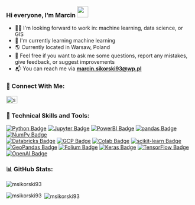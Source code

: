 ### Hi everyone, I’m Marcin <img src='https://raw.githubusercontent.com/MartinHeinz/MartinHeinz/master/wave.gif' width='30px'>

<!--
- I’m interested in: machine learning, data science, AI, and learning new topics :bar_chart: :chart_with_upwards_trend: :microscope: :books:
-->
- :technologist: I'm looking forward to work in: machine learning, data science, or GIS
- :microscope: I'm currently learning machine learning
- :earth_americas: Currently located in Warsaw, Poland
- :speech_balloon: Feel free if you want to ask me some questions, report any mistakes, give feedback, or suggest improvements
- :mailbox_with_mail: You can reach me via **marcin.sikorski93@wp.pl**

### :handshake: Connect With Me:
<p align="left">
<a href="https://www.linkedin.com/in/sikorski-marcin" target="blank"><img align="center" src="https://raw.githubusercontent.com/rahuldkjain/github-profile-readme-generator/master/src/images/icons/Social/linked-in-alt.svg" alt="sikorski-marcin" height="20" width="30" /> </a> </p>

### :briefcase: Technical Skills and Tools:
[![Python Badge](https://img.shields.io/badge/-Python-3776AB?style=for-the-badge&labelColor=white&logo=Python&logoColor=3776AB)](#)
[![Jupyter Badge](https://img.shields.io/badge/-Jupyter-F37626?style=for-the-badge&labelColor=white&logo=Jupyter&logoColor=F37626)](#)
[![PowerBI Badge](https://img.shields.io/badge/-PowerBI-F2C811?style=for-the-badge&labelColor=white&logo=PowerBI&logoColor=F2C811)](#)
[![pandas Badge](https://img.shields.io/badge/-pandas-150458?style=for-the-badge&labelColor=white&logo=pandas&logoColor=150458)](#)
[![NumPy Badge](https://img.shields.io/badge/-NumPy-013243?style=for-the-badge&labelColor=white&logo=NumPy&logoColor=013243)](#)
<br>
[![Databricks Badge](https://img.shields.io/badge/-Databricks-FF3621?style=for-the-badge&labelColor=white&logo=Databricks&logoColor=FF3621)](#)
[![GCP Badge](https://img.shields.io/badge/-google--cloud-4285F4?style=for-the-badge&labelColor=white&logo=google-cloud&logoColor=4285F4)](#)
[![Colab Badge](https://img.shields.io/badge/-google--colab-F9AB00?style=for-the-badge&labelColor=white&logo=google-colab&logoColor=F9AB00)](#)
[![scikit-learn Badge](https://img.shields.io/badge/-scikit--learn-F7931E?style=for-the-badge&labelColor=white&logo=scikit-learn&logoColor=F7931E)](#)
<br>
[![GeoPandas Badge](https://img.shields.io/badge/-GeoPandas-139C5A?style=for-the-badge&labelColor=white&logo=GeoPandas&logoColor=139C5A)](#)
[![Folium Badge](https://img.shields.io/badge/-Folium-77B829?style=for-the-badge&labelColor=white&logo=Folium&logoColor=77B829)](#)
[![Keras Badge](https://img.shields.io/badge/-Keras-D00000?style=for-the-badge&labelColor=white&logo=Keras&logoColor=D00000)](#)
[![TensorFlow Badge](https://img.shields.io/badge/-TensorFlow-FF6F00?style=for-the-badge&labelColor=white&logo=TensorFlow&logoColor=FF6F00)](#)
[![OpenAI Badge](https://img.shields.io/badge/-OpenAI-412991?style=for-the-badge&labelColor=white&logo=OpenAI&logoColor=412991)](#)

<!--
[![MySQL Badge](https://img.shields.io/badge/-MySQL-4479A1?style=for-the-badge&labelColor=white&logo=MySQL&logoColor=4479A1)](#)
[![HuggingFace Badge](https://img.shields.io/badge/-HuggingFace-FFD21E?style=for-the-badge&labelColor=white&logo=HuggingFace&logoColor=FFD21E)](#)
-->

<!--
<p align="left"> <a href="https://powerbi.microsoft.com" target="_blank" rel="noreferrer"> <img src="https://github.com/microsoft/PowerBI-Icons/blob/main/SVG/Power-BI.svg" alt="power_bi" width="40" height="40"/> </a>
<a href="https://www.databricks.com" target="_blank" rel="noreferrer"> <img src="https://w7.pngwing.com/pngs/496/62/png-transparent-databricks-logo-thumbnail-tech-companies-thumbnail.png" alt="databricks" width="50" height="40"/> </a>
<a href="https://cloud.google.com" target="_blank" rel="noreferrer"> <img src="https://upload.wikimedia.org/wikipedia/commons/thumb/0/01/Google-cloud-platform.svg/240px-Google-cloud-platform.svg.png" alt="gcp" width="40" height="40"/> </a>
<a href="https://www.microsoft.com/sql-server/sql-server-2022" target="_blank" rel="noreferrer"> <img src="https://upload.wikimedia.org/wikipedia/de/thumb/8/8c/Microsoft_SQL_Server_Logo.svg/296px-Microsoft_SQL_Server_Logo.svg.png" alt="sql_server" width="50" height="40"/> </a>
<a href="https://www.python.org" target="_blank" rel="noreferrer"> <img src="https://raw.githubusercontent.com/devicons/devicon/master/icons/python/python-original.svg" alt="python" width="40" height="40"/> </a>
<a href="https://pandas.pydata.org" target="_blank" rel="noreferrer"> <img src="https://upload.wikimedia.org/wikipedia/commons/2/22/Pandas_mark.svg" alt="pandas" width="40" height="40"/> </a>
<a href="https://numpy.org" target="_blank" rel="noreferrer"> <img src="https://upload.wikimedia.org/wikipedia/commons/thumb/3/31/NumPy_logo_2020.svg/320px-NumPy_logo_2020.svg.png" alt="numpy" width="90" height="40"/> </a>
<a href="https://scikit-learn.org" target="_blank" rel="noreferrer"> <img src="https://upload.wikimedia.org/wikipedia/commons/thumb/0/05/Scikit_learn_logo_small.svg/320px-Scikit_learn_logo_small.svg.png" alt="sklearn" width="80" height="40"/> </a>
<a href="https://matplotlib.org" target="_blank" rel="noreferrer"> <img src="https://upload.wikimedia.org/wikipedia/commons/thumb/8/84/Matplotlib_icon.svg/240px-Matplotlib_icon.svg.png" alt="matplotlib" width="40" height="40"/> </a>
<a href="https://seaborn.pydata.org" target="_blank" rel="noreferrer"> <img src="https://seaborn.pydata.org/_images/logo-mark-lightbg.svg" alt="seaborn" width="40" height="40"/> </a>
<a href="https://www.tensorflow.org" target="_blank" rel="noreferrer"> <img src="https://upload.wikimedia.org/wikipedia/commons/thumb/2/2d/Tensorflow_logo.svg/224px-Tensorflow_logo.svg.png" alt="tensorflow" width="40" height"40"/> </a>
<a href="https://pypi.org/project/folium/" target="_blank" rel="noreferrer"> <img src="https://pypi-camo.freetls.fastly.net/a1cecb3cdad8b27da8b7cd1a6622bc900ef79907/687474703a2f2f6661726d332e737461746963666c69636b722e636f6d2f323836302f383735343636313038315f633430653561323134635f6f2e6a7067" alt="folium" width="40" height"40"/> </a>
<a href="https://geopandas.org" target="_blank" rel="noreferrer"> <img src="https://geopandas.org/en/latest/_images/geopandas_icon.png" alt="geopandas" width="40" height"40"/> </a>
<a href="https://openai.com" target="_blank" rel="noreferrer"> <img src="https://play-lh.googleusercontent.com/8XCwpfWc9YkehwhrhoID6PGhs5SaSJoocS0oTBA8EsGFGLrj32oIYu5UKsIO7wdU1PQZ" alt="openAI" width="40" height"40"/> </a> 
</p>
-->

### :bar_chart: GitHub Stats:
<p align="left"> <img src="https://komarev.com/ghpvc/?username=msikorski93&label=Profile%20views&color=0e75b6&style=flat" alt="msikorski93" /> </p>

<p><img align="left" src="https://github-readme-stats.vercel.app/api/top-langs?username=msikorski93&show_icons=true&locale=en&layout=compact" alt="msikorski93" /> </p>

<p>&nbsp;<img align="center" src="https://github-readme-stats.vercel.app/api?username=msikorski93&show_icons=true&locale=en" alt="msikorski93" /> </p>

<!---
msikorski93/msikorski93 is a ✨ special ✨ repository because its `README.md` (this file) appears on your GitHub profile.
You can click the Preview link to take a look at your changes.
--->
